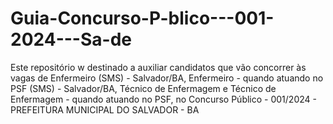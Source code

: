 # Guia-Concurso-P-blico---001-2024---Sa-de
Este repositório w destinado a auxiliar candidatos que vão concorrer às vagas de Enfermeiro (SMS) - Salvador/BA, Enfermeiro - quando atuando no PSF (SMS) - Salvador/BA, Técnico de Enfermagem e Técnico de Enfermagem - quando atuando no PSF, no Concurso Público - 001/2024 - PREFEITURA MUNICIPAL DO SALVADOR - BA
